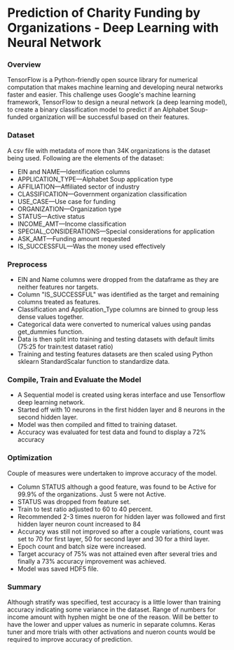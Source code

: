 # Prediction of Charity Funding by Organizations - Deep Learning with Neural Network

### Overview
TensorFlow is a Python-friendly open source library for numerical computation that makes machine learning and developing neural networks faster and easier.
This challenge uses Google's machine learning framework, TensorFlow to design a neural network (a deep learning model), to create a binary classification model 
to predict if an Alphabet Soup-funded organization will be successful based on their features.

### Dataset
A csv file with metadata of more than 34K organizations is the dataset being used. Following are the elements of the dataset:
- EIN and NAME—Identification columns
- APPLICATION_TYPE—Alphabet Soup application type
- AFFILIATION—Affiliated sector of industry
- CLASSIFICATION—Government organization classification
- USE_CASE—Use case for funding
- ORGANIZATION—Organization type
- STATUS—Active status
- INCOME_AMT—Income classification
- SPECIAL_CONSIDERATIONS—Special considerations for application
- ASK_AMT—Funding amount requested
- IS_SUCCESSFUL—Was the money used effectively

### Preprocess
 - EIN and Name columns were dropped from the dataframe as they are neither features nor targets.
 - Column "IS_SUCCESSFUL" was identified as the target and remaining columns treated as features.
 - Classification and Application_Type columns are binned to group less dense values together.
 - Categorical data were converted to numerical values using pandas get_dummies function.
 - Data is then split into training and testing datasets with default limits (75:25 for train:test dataset ratio)
 - Training and testing features datasets are then scaled using Python sklearn StandardScalar function to standardize data.

### Compile, Train and Evaluate the Model
 - A Sequential model is created using keras interface and use Tensorflow deep learning network.
 - Started off with 10 neurons in the first hidden layer and 8 neurons in the second hidden layer.
 - Model was then compiled and fitted to training dataset.
 - Accuracy was evaluated for test data and found to display a 72% accuracy

### Optimization
Couple of measures were undertaken to improve accuracy of the model.
- Column STATUS although a good feature, was found to be Active for 99.9% of the organizations. Just 5 were not Active.
- STATUS was dropped from feature set.
- Train to test ratio adjusted to 60 to 40 percent.
- Recommended 2-3 times nueron for hidden layer was followed and first hidden layer neuron count increased to 84
- Accuracy was still not improved so after a couple variations, count was set to 70 for first layer, 50 for second layer and 30 for a third layer.
- Epoch count and batch size were increased.
- Target accuracy of 75% was not attained even after several tries and finally a 73% accuracy improvement was achieved.
- Model was saved HDF5 file.

### Summary
Although stratify was specified, test accuracy is a little lower than training accuracy indicating some variance in the dataset. Range of numbers for income amount with hyphen might be one of the reason. Will be better to have the lower and upper values as numeric in separate columns. Keras tuner and more trials with other activations and nueron counts would be required to improve accuracy of prediction.
